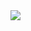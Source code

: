 <img src="[https://gh-profile.deno.dev/?username=1530624156](https://gh-profile.deno.dev/?username=1530624156)"/> 
<!-- <img src="https://flappy-bird.deno.dev"/>-->
